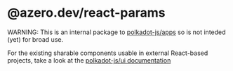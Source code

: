 # @azero.dev/react-params

WARNING: This is an internal package to [polkadot-js/apps](https://github.com/polkadot-js/apps) so is not inteded (yet) for broad use.

For the existing sharable components usable in external React-based projects, take a look at the [polkadot-js/ui documentation](https://polkadot.js.org/ui/)
